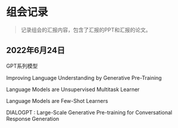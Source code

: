 # 组会记录

> 记录组会的汇报内容，包含了汇报的PPT和汇报的论文。

## 2022年6月24日

GPT系列模型

Improving Language Understanding by Generative Pre-Training

Language Models are Unsupervised Multitask Learner

 Language Models are Few-Shot Learners

DIALOGPT : Large-Scale Generative Pre-training for Conversational Response Generation
